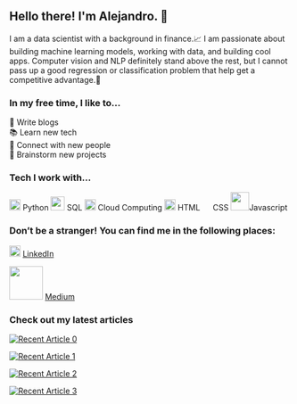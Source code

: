 ## Hello there! I'm Alejandro. 👋

I am a data scientist with a background in finance.📈 I am passionate about building machine learning models, working with data, and building cool apps. Computer vision and NLP definitely stand above the rest, but I cannot pass up a good regression or classification problem that help get a competitive advantage.🤖

### **In my free time, I like to...** 
📝 Write blogs  
📚 Learn new tech  
👥 Connect with new people  
💭 Brainstorm new projects  

### **Tech I work with...**
<img src="https://upload.wikimedia.org/wikipedia/commons/c/c3/Python-logo-notext.svg" width=20 data-canonical-src="https://www.python.org"> Python 
<img src="https://banner2.cleanpng.com/20180526/oqt/kisspng-microsoft-sql-server-mysql-database-logo-5b098c6ebad6d7.7316225815273524307653.jpg" width=25 href="https://en.wikipedia.org/wiki/SQL"> SQL 
<img src="https://toppng.com/uploads/preview/cloud-logo-11551052586sww2wdgfof.png" width=20 href="https://en.wikipedia.org/wiki/Cloud_computing"> Cloud Computing
<img src="https://upload.wikimedia.org/wikipedia/commons/6/61/HTML5_logo_and_wordmark.svg" width=20 href="https://en.wikipedia.org/wiki/HTML"> HTML 
<img src="https://upload.wikimedia.org/wikipedia/commons/d/d5/CSS3_logo_and_wordmark.svg" width=15 href="https://en.wikipedia.org/wiki/CSS"> CSS
<img src="https://1000logos.net/wp-content/uploads/2020/09/JavaScript-Logo.png" width=33 href="https://www.javascript.com">Javascript 


### **Don’t be a stranger! You can find me in the following places:**  

<img src="https://content.linkedin.com/content/dam/me/business/en-us/amp/brand-site/v2/bg/LI-Bug.svg.original.svg" width=20 data-canonical-src="https://www.linkedin.com/in/alejandrocolocho/"> [LinkedIn](https://www.linkedin.com/in/alejandrocolocho/)  

<img src="https://miro.medium.com/max/1000/1*Ra88BZ-CSTovFS2ZSURBgg.png" width=60 href="https://alejandro-colocho.medium.com"> [Medium](https://alejandro-colocho.medium.com)

### **Check out my latest articles**
<a target="_blank" href="https://github-readme-medium-recent-article.vercel.app/medium/@alejandro-colocho/0"><img src="https://github-readme-medium-recent-article.vercel.app/medium/@alejandro-colocho/0" alt="Recent Article 0"> 

<a target="_blank" href="https://github-readme-medium-recent-article.vercel.app/medium/@alejandro-colocho/1"><img src="https://github-readme-medium-recent-article.vercel.app/medium/@alejandro-colocho/1" alt="Recent Article 1"> 

<a target="_blank" href="https://github-readme-medium-recent-article.vercel.app/medium/@alejandro-colocho/2"><img src="https://github-readme-medium-recent-article.vercel.app/medium/@alejandro-colocho/2" alt="Recent Article 2"> 

<a target="_blank" href="https://github-readme-medium-recent-article.vercel.app/medium/@alejandro-colocho/3"><img src="https://github-readme-medium-recent-article.vercel.app/medium/@alejandro-colocho/3" alt="Recent Article 3"> 
